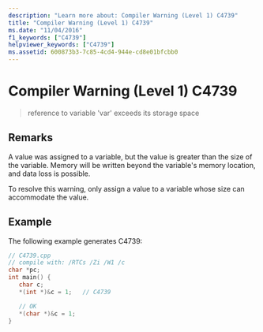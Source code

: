 ```yaml
---
description: "Learn more about: Compiler Warning (Level 1) C4739"
title: "Compiler Warning (Level 1) C4739"
ms.date: "11/04/2016"
f1_keywords: ["C4739"]
helpviewer_keywords: ["C4739"]
ms.assetid: 600873b3-7c85-4cd4-944e-cd8e01bfcbb0
---
```

# Compiler Warning (Level 1) C4739

> reference to variable 'var' exceeds its storage space

## Remarks

A value was assigned to a variable, but the value is greater than the size of the variable. Memory will be written beyond the variable's memory location, and data loss is possible.

To resolve this warning, only assign a value to a variable whose size can accommodate the value.

## Example

The following example generates C4739:

```cpp
// C4739.cpp
// compile with: /RTCs /Zi /W1 /c
char *pc;
int main() {
   char c;
   *(int *)&c = 1;   // C4739

   // OK
   *(char *)&c = 1;
}
```
